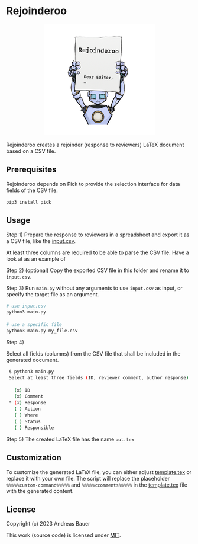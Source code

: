 # Rejoinderoo

<p align="center"><img src="images/logo.png"></p>

Rejoinderoo creates a rejoinder (response to reviewers) LaTeX document based on a CSV file.

## Prerequisites

Rejoinderoo depends on Pick to provide the selection interface for
data fields of the CSV file.

`pip3 install pick`

## Usage

Step 1) Prepare the response to reviewers in a spreadsheet and export it as a CSV file,
like the [input.csv](./input.csv).

At least three columns are required to be able to parse the CSV file.
Have a look at  as an example of

Step 2) (optional) Copy the exported CSV file in this folder and rename it to `input.csv`.

Step 3) Run `main.py` without any arguments to use `input.csv` as input,
or specify the target file as an argument.

```sh
# use input.csv
python3 main.py

# use a specific file
python3 main.py my_file.csv
```

Step 4)

Select all fields (columns) from the CSV file
that shall be included in the generated document.

```sh
 $ python3 main.py
 Select at least three fields (ID, reviewer comment, author response)

   (x) ID
   (x) Comment
 * (x) Response
   ( ) Action
   ( ) Where
   ( ) Status
   ( ) Responsible
```

Step 5) The created LaTeX file has the name `out.tex`

## Customization

To customize the generated LaTeX file, you can either adjust [template.tex](./template.tex) or replace it with your own file.
The script will replace the placeholder `%%%%%custom-command%%%%%` and `%%%%%ccomments%%%%%` in the [template.tex](./template.tex) file with the generated content.

## License

Copyright (c) 2023 Andreas Bauer

This work (source code) is licensed under  [MIT](./LICENSE).
